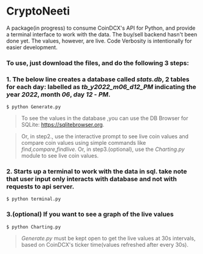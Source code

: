 # CryptoNeeti
A package(in progress) to consume CoinDCX's API for Python, and provide a terminal interface to work with the data. The buy/sell backend hasn't been done yet. The values, however, are live.
Code Verbosity is intentionally for easier development.


### To use, just download the files, and do the following 3 steps:

### 1. The below line creates a database called *stats.db*, 2 tables for each day: labelled as *tb_y2022_m06_d12_PM* indicating the *y*ear *2022*, *m*onth *06*, *d*ay *12* - *PM*. 
```
$ python Generate.py
```

> To see the values in the database ,you can use the DB Browser for SQLite: https://sqlitebrowser.org. 

> Or, in step2., use the interactive prompt to see live coin values and compare coin values using simple commands like *find*,*compare*,*findlive*.
> Or, in step3.(optional), use the *Charting.py* module to see live coin values.

### 2. Starts up a terminal to work with the data in sql. take note that user input only interacts with database and not with requests to api server. 
```
$ python terminal.py
```

### 3.(optional) If you want to see a graph of the live values
```
$ python Charting.py
```
> *Generate.py* must be kept open to get the live values at 30s intervals, based on CoinDCX's ticker time(values refreshed after every 30s).

